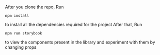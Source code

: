 After you clone the repo, Run
```
npm install
```
to install all the dependencies required for the project
After that, Run
```
npm run storybook
```
to view the components present in the library and experiment with them by changing props
